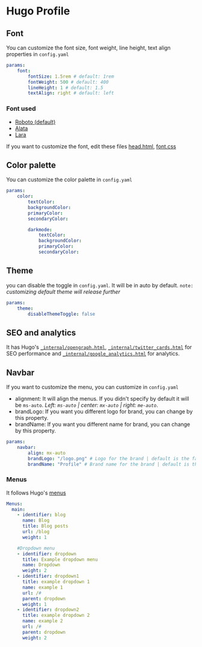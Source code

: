 # Hugo Profile

## Font
You can customize the font size, font weight, line height, text align properties in `config.yaml`

```yaml
params:
    font:
        fontSize: 1.5rem # default: 1rem
        fontWeight: 500 # default: 400
        lineHeight: 1 # default: 1.5
        textAlign: right # default: left
```

### Font used
- [Roboto (default)](https://fonts.google.com/specimen/Roboto)
- [Alata](https://fonts.google.com/specimen/Alata)
- [Lara](https://fonts.google.com/specimen/Lora)

If you want to customize the font, edit these files [head.html]('./../../layouts/partials/head.html'), [font.css]('./../../static/css/font.css')

## Color palette
You can customize the color palette in `config.yaml`

```yaml
params:
    color:
        textColor: 
        backgroundColor:
        primaryColor:
        secondaryColor:

        darkmode:
            textColor: 
            backgroundColor:
            primaryColor:
            secondaryColor:
```

## Theme
you can disable the toggle in `config.yaml`. It will be in auto by default. 
`note:` *customizing default theme will release further*

```yaml
params:
    theme:
        disableThemeToggle: false
```

## SEO and analytics
It has Hugo's [`_internal/opengraph.html`](https://gohugo.io/templates/internal/#open-graph), [`_internal/twitter_cards.html`](https://gohugo.io/templates/internal/#twitter-cards) for SEO performance and [`_internal/google_analytics.html`](https://gohugo.io/templates/internal/#google-analytics) for analytics.

## Navbar
If you want to customize the menu, you can customize in `config.yaml`
- alignment: It will align the menus. If you didn't specify by default it will be `ms-auto`. *Left: `ms-auto` | center: `mx-auto` | right: `me-auto`*.
- brandLogo: If you want you different logo for brand, you can change by this property.
- brandName: If you want you different name for brand, you can change by this property.

```yaml
params:
    navbar:
        align: mx-auto
        brandLogo: "/logo.png" # Logo for the brand | default is the favicon variable
        brandName: "Profile" # Brand name for the brand | default is the title variable
```

### Menus
It follows Hugo's [menus](https://gohugo.io/content-management/menus)

```yaml
Menus:
  main:
    - identifier: blog
      name: Blog
      title: Blog posts
      url: /blog
      weight: 1

    #Dropdown menu
    - identifier: dropdown
      title: Example dropdown menu
      name: Dropdown
      weight: 2
    - identifier: dropdown1
      title: example dropdown 1
      name: example 1
      url: /#
      parent: dropdown
      weight: 1
    - identifier: dropdown2
      title: example dropdown 2
      name: example 2
      url: /#
      parent: dropdown
      weight: 2
```